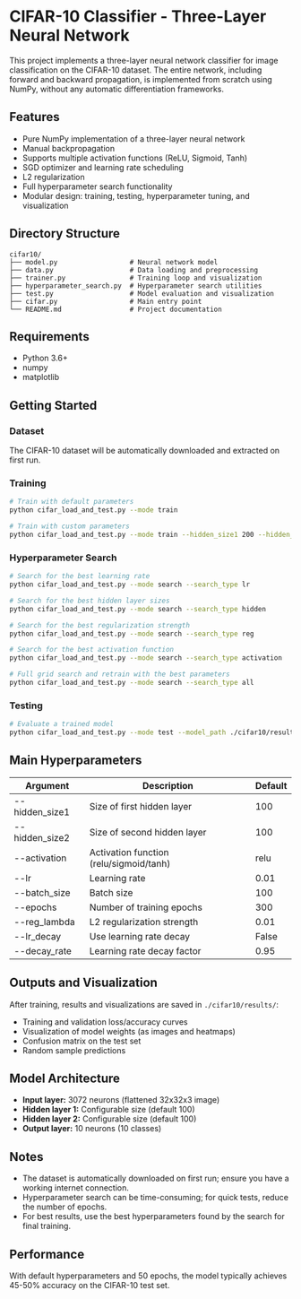 # CIFAR-10 Classifier - Three-Layer Neural Network

This project implements a three-layer neural network classifier for image classification on the CIFAR-10 dataset. The entire network, including forward and backward propagation, is implemented from scratch using NumPy, without any automatic differentiation frameworks.

## Features

- Pure NumPy implementation of a three-layer neural network
- Manual backpropagation
- Supports multiple activation functions (ReLU, Sigmoid, Tanh)
- SGD optimizer and learning rate scheduling
- L2 regularization
- Full hyperparameter search functionality
- Modular design: training, testing, hyperparameter tuning, and visualization

## Directory Structure

```
cifar10/
├── model.py                  # Neural network model
├── data.py                   # Data loading and preprocessing
├── trainer.py                # Training loop and visualization
├── hyperparameter_search.py  # Hyperparameter search utilities
├── test.py                   # Model evaluation and visualization
├── cifar.py                  # Main entry point
└── README.md                 # Project documentation
```

## Requirements

- Python 3.6+
- numpy
- matplotlib

## Getting Started

### Dataset

The CIFAR-10 dataset will be automatically downloaded and extracted on first run.

### Training

```bash
# Train with default parameters
python cifar_load_and_test.py --mode train

# Train with custom parameters
python cifar_load_and_test.py --mode train --hidden_size1 200 --hidden_size2 100 --lr 0.01 --batch_size 100 --epochs 50 --reg_lambda 0.01 --activation relu
```

### Hyperparameter Search

```bash
# Search for the best learning rate
python cifar_load_and_test.py --mode search --search_type lr

# Search for the best hidden layer sizes
python cifar_load_and_test.py --mode search --search_type hidden

# Search for the best regularization strength
python cifar_load_and_test.py --mode search --search_type reg

# Search for the best activation function
python cifar_load_and_test.py --mode search --search_type activation

# Full grid search and retrain with the best parameters
python cifar_load_and_test.py --mode search --search_type all
```

### Testing

```bash
# Evaluate a trained model
python cifar_load_and_test.py --mode test --model_path ./cifar10/results/best_model.pkl
```

## Main Hyperparameters

| Argument         | Description                        | Default      |
|------------------|------------------------------------|--------------|
| --hidden_size1   | Size of first hidden layer          | 100          |
| --hidden_size2   | Size of second hidden layer         | 100          |
| --activation     | Activation function (relu/sigmoid/tanh) | relu    |
| --lr             | Learning rate                      | 0.01         |
| --batch_size     | Batch size                         | 100          |
| --epochs         | Number of training epochs           | 300          |
| --reg_lambda     | L2 regularization strength          | 0.01         |
| --lr_decay       | Use learning rate decay             | False        |
| --decay_rate     | Learning rate decay factor          | 0.95         |

## Outputs and Visualization

After training, results and visualizations are saved in `./cifar10/results/`:

- Training and validation loss/accuracy curves
- Visualization of model weights (as images and heatmaps)
- Confusion matrix on the test set
- Random sample predictions

## Model Architecture

- **Input layer:** 3072 neurons (flattened 32x32x3 image)
- **Hidden layer 1:** Configurable size (default 100)
- **Hidden layer 2:** Configurable size (default 100)
- **Output layer:** 10 neurons (10 classes)

## Notes

- The dataset is automatically downloaded on first run; ensure you have a working internet connection.
- Hyperparameter search can be time-consuming; for quick tests, reduce the number of epochs.
- For best results, use the best hyperparameters found by the search for final training.

## Performance

With default hyperparameters and 50 epochs, the model typically achieves 45-50% accuracy on the CIFAR-10 test set. 